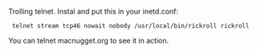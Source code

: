 Trolling telnet.  Instal and put this in your inetd.conf:

     telnet stream tcp46 nowait nobody /usr/local/bin/rickroll rickroll

You can telnet macnugget.org to see it in action.
